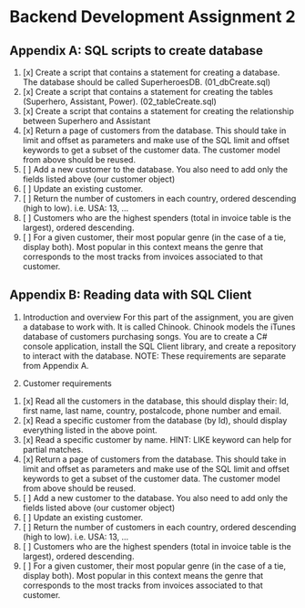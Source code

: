 # Backend Development Assignment 2

## Appendix A: SQL scripts to create database

1. [x] Create a script that contains a statement for creating a database. The database should be called SuperheroesDB. (01_dbCreate.sql)
2. [x] Create a script that contains a statement for creating the tables (Superhero, Assistant, Power). (02_tableCreate.sql)
3. [x] Create a script that contains a statement for creating the relationship between Superhero and Assistant
4. [x] Return a page of customers from the database. This should take in limit and offset as parameters and make use
of the SQL limit and offset keywords to get a subset of the customer data. The customer model from above
should be reused.
5. [ ] Add a new customer to the database. You also need to add only the fields listed above (our customer object)
6. [ ] Update an existing customer.
7. [ ] Return the number of customers in each country, ordered descending (high to low). i.e. USA: 13, ...
8. [ ] Customers who are the highest spenders (total in invoice table is the largest), ordered descending.
9. [ ] For a given customer, their most popular genre (in the case of a tie, display both). Most popular in this context
means the genre that corresponds to the most tracks from invoices associated to that customer.


## Appendix B: Reading data with SQL Client

1) Introduction and overview
For this part of the assignment, you are given a database to work with. It is called Chinook.
Chinook models the iTunes database of customers purchasing songs. You are to create a C# console application, install
the SQL Client library, and create a repository to interact with the database.
NOTE: These requirements are separate from Appendix A.

2) Customer requirements

1. [x] Read all the customers in the database, this should display their: Id, first name, last name, country, postalcode, phone number and email.
2. [x] Read a specific customer from the database (by Id), should display everything listed in the above point.
3. [x] Read a specific customer by name. HINT: LIKE keyword can help for partial matches.
4. [x] Return a page of customers from the database. This should take in limit and offset as parameters and make use
of the SQL limit and offset keywords to get a subset of the customer data. The customer model from above
should be reused.
5. [ ] Add a new customer to the database. You also need to add only the fields listed above (our customer object)
6. [ ] Update an existing customer.
7. [ ] Return the number of customers in each country, ordered descending (high to low). i.e. USA: 13, ...
8. [ ] Customers who are the highest spenders (total in invoice table is the largest), ordered descending.
9. [ ] For a given customer, their most popular genre (in the case of a tie, display both). Most popular in this context
means the genre that corresponds to the most tracks from invoices associated to that customer.
